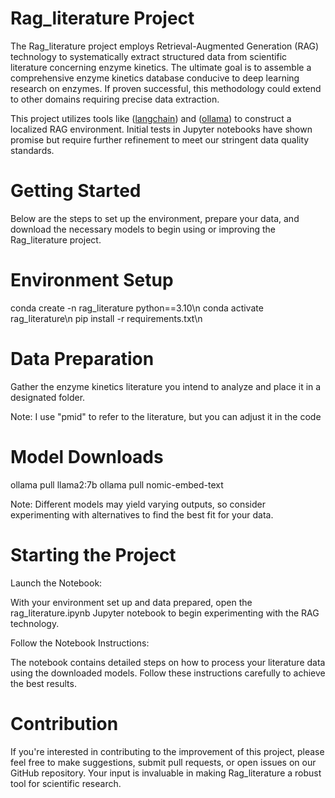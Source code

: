 # Rag_literature Project

The Rag_literature project employs Retrieval-Augmented Generation (RAG) technology to systematically extract structured data from scientific literature concerning enzyme kinetics. The ultimate goal is to assemble a comprehensive enzyme kinetics database conducive to deep learning research on enzymes. If proven successful, this methodology could extend to other domains requiring precise data extraction.

This project utilizes tools like ([langchain](https://www.langchain.com/)) and ([ollama](https://ollama.com/)) to construct a localized RAG environment. Initial tests in Jupyter notebooks have shown promise but require further refinement to meet our stringent data quality standards.

# Getting Started
Below are the steps to set up the environment, prepare your data, and download the necessary models to begin using or improving the Rag_literature project.

# Environment Setup
conda create -n rag_literature python==3.10\n
conda activate rag_literature\n
pip install -r requirements.txt\n

# Data Preparation
Gather the enzyme kinetics literature you intend to analyze and place it in a designated folder.

Note: I use "pmid" to refer to the literature, but you can adjust it in the code

# Model Downloads
ollama pull llama2:7b
ollama pull nomic-embed-text

Note: Different models may yield varying outputs, so consider experimenting with alternatives to find the best fit for your data.

# Starting the Project
Launch the Notebook:

With your environment set up and data prepared, open the rag_literature.ipynb Jupyter notebook to begin experimenting with the RAG technology.

Follow the Notebook Instructions:

The notebook contains detailed steps on how to process your literature data using the downloaded models. Follow these instructions carefully to achieve the best results.

# Contribution
If you're interested in contributing to the improvement of this project, please feel free to make suggestions, submit pull requests, or open issues on our GitHub repository. Your input is invaluable in making Rag_literature a robust tool for scientific research.
